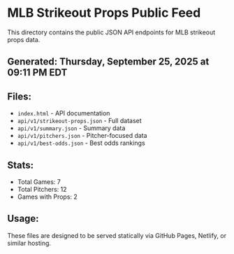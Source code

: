 # MLB Strikeout Props Public Feed

This directory contains the public JSON API endpoints for MLB strikeout props data.

## Generated: Thursday, September 25, 2025 at 09:11 PM EDT

## Files:
- `index.html` - API documentation
- `api/v1/strikeout-props.json` - Full dataset
- `api/v1/summary.json` - Summary data
- `api/v1/pitchers.json` - Pitcher-focused data  
- `api/v1/best-odds.json` - Best odds rankings

## Stats:
- Total Games: 7
- Total Pitchers: 12
- Games with Props: 2

## Usage:
These files are designed to be served statically via GitHub Pages, Netlify, or similar hosting.

